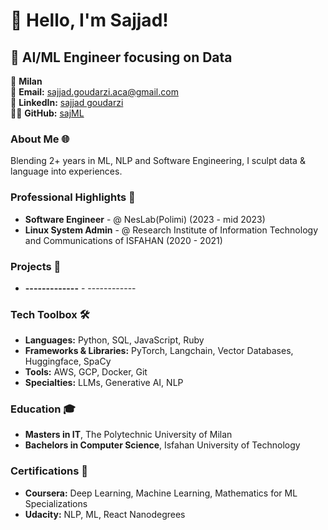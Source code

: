 # 👋 Hello, I'm Sajjad!

## 🚀 AI/ML Engineer focusing on Data

📍 **Milan**  
📧 **Email:** [sajjad.goudarzi.aca@gmail.com](mailto:sajjad.goudarzi.aca@gmail.com)  
🔗 **LinkedIn:** [sajjad goudarzi](https://www.linkedin.com/in/sajjad-goudarzi-11b269156/)  
👨‍💻 **GitHub:** [sajML](https://github.com/sajML)


### About Me 🌐
Blending 2+ years in ML, NLP and Software Engineering, I sculpt data & language into experiences. 


### Professional Highlights 🌟
- **Software Engineer** - @ NesLab(Polimi) (2023 - mid 2023)
- **Linux System Admin** - @ Research Institute of Information Technology and Communications of ISFAHAN (2020 - 2021)


### Projects 🌟
- **-------------** - ------------


### Tech Toolbox 🛠️
- **Languages:** Python, SQL, JavaScript, Ruby
- **Frameworks & Libraries:** PyTorch, Langchain, Vector Databases, Huggingface, SpaCy
- **Tools:** AWS, GCP, Docker, Git
- **Specialties:** LLMs, Generative AI, NLP

### Education 🎓
- **Masters in IT**, The Polytechnic University of Milan
- **Bachelors in Computer Science**, Isfahan University of Technology

### Certifications 📜
- **Coursera:** Deep Learning, Machine Learning, Mathematics for ML Specializations
- **Udacity:** NLP, ML, React Nanodegrees

